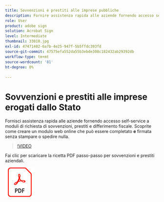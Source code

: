 ```yaml
---
title: Sovvenzioni e prestiti alle imprese pubbliche
description: Fornire assistenza rapida alle aziende fornendo accesso self-service ai moduli di richiesta di sovvenzioni, prestiti e differimento fiscale
role: User
product: adobe sign
solution: Acrobat Sign
level: Intermediate
thumbnail: 33810.jpg
exl-id: 47471402-6a7b-4e25-947f-5b5ffdc393fd
source-git-commit: 47575efa552da55b3ebde308c182432ab29392db
workflow-type: tm+mt
source-wordcount: '81'
ht-degree: 0%

---
```


# Sovvenzioni e prestiti alle imprese erogati dallo Stato

Fornisci assistenza rapida alle aziende fornendo accesso self-service a moduli di richiesta di sovvenzioni, prestiti e differimento fiscale. Scoprite come creare un modulo web online che può essere completato **e** firmata senza stampare o spedire nulla.

>[!VIDEO](https://video.tv.adobe.com/v/33810?hidetitle=true)

Fai clic per scaricare la ricetta PDF passo-passo per sovvenzioni e prestiti aziendali.

[![Download PDF Recipe](../assets/acrobat_PDF_96.png)](../assets/UseCaseRecipe-EN-CreatingWebForms.pdf)
